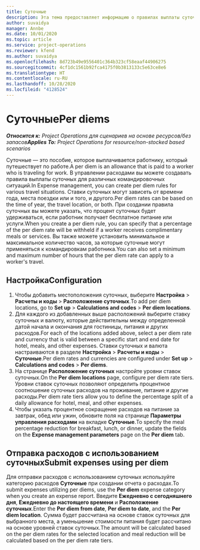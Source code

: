 ```yaml
---
title: Суточные
description: Эта тема предоставляет информацию о правилах выплаты суточных, которые используются в управлении расходами.
author: suvaidya
manager: Annbe
ms.date: 10/01/2020
ms.topic: article
ms.service: project-operations
ms.reviewer: kfend
ms.author: suvaidya
ms.openlocfilehash: 8d723b49e9556401c364b323cf58eaaf44906275
ms.sourcegitcommit: 4cf1dc1561b92fca4175f0b3813133c5e63ce8e6
ms.translationtype: HT
ms.contentlocale: ru-RU
ms.lasthandoff: 10/28/2020
ms.locfileid: "4128524"
---
```

# <a name="per-diems"></a><span data-ttu-id="a7c3e-103">Суточные</span><span class="sxs-lookup"><span data-stu-id="a7c3e-103">Per diems</span></span>

<span data-ttu-id="a7c3e-104">_**Относится к:** Project Operations для сценариев на основе ресурсов/без запасов_</span><span class="sxs-lookup"><span data-stu-id="a7c3e-104">_**Applies To:** Project Operations for resource/non-stocked based scenarios_</span></span>


<span data-ttu-id="a7c3e-105">Суточные — это пособие, которое выплачивается работнику, который путешествует по работе.</span><span class="sxs-lookup"><span data-stu-id="a7c3e-105">A per diem is an allowance that is paid to a worker who is traveling for work.</span></span> <span data-ttu-id="a7c3e-106">В управлении расходами вы можете создавать правила выплаты суточных для различных командировочных ситуаций.</span><span class="sxs-lookup"><span data-stu-id="a7c3e-106">In Expense management, you can create per diem rules for  various travel situations.</span></span> <span data-ttu-id="a7c3e-107">Ставки суточных могут зависеть от времени года, места поездки или и того, и другого.</span><span class="sxs-lookup"><span data-stu-id="a7c3e-107">Per diem rates can be based on the time of year, the travel location, or both.</span></span> <span data-ttu-id="a7c3e-108">При создании правила суточных вы можете указать, что процент суточных будет удерживаться, если работник получает бесплатное питание или услуги.</span><span class="sxs-lookup"><span data-stu-id="a7c3e-108">When you create a per diem  rule, you can specify that a percentage of the per diem rate will be withheld if a worker receives complimentary meals or services.</span></span> <span data-ttu-id="a7c3e-109">Вы также можете установить минимальное и максимальное количество часов, за которые суточные могут применяться к командировкам работника.</span><span class="sxs-lookup"><span data-stu-id="a7c3e-109">You can also set a minimum and maximum number of hours that the per diem rate can apply to a worker's travel.</span></span>

## <a name="configuration"></a><span data-ttu-id="a7c3e-110">Настройка</span><span class="sxs-lookup"><span data-stu-id="a7c3e-110">Configuration</span></span> 

1. <span data-ttu-id="a7c3e-111">Чтобы добавить местоположения суточных, выберите **Настройка** > **Расчеты и коды** > **Расположение суточных**.</span><span class="sxs-lookup"><span data-stu-id="a7c3e-111">To add per diem locations, go to **Set up** > **Calculations and codes** > **Per diem locations**.</span></span>
2. <span data-ttu-id="a7c3e-112">Для каждого из добавленных выше расположений выберите ставку суточных и валюту, которые действительны между определенной датой начала и окончания для гостиницы, питания и других расходов.</span><span class="sxs-lookup"><span data-stu-id="a7c3e-112">For each of the locations added above, select a per diem rate and currency that is valid between a specific start and end date for hotel, meals, and other expenses.</span></span> <span data-ttu-id="a7c3e-113">Ставки суточных и валюта настраиваются в разделе **Настройка** > **Расчеты и коды** > **Суточные**.</span><span class="sxs-lookup"><span data-stu-id="a7c3e-113">Per diem rates and currencies are configured under **Set up** > **Calculations and codes** > **Per diems**.</span></span>
3. <span data-ttu-id="a7c3e-114">На странице **Расположение суточных** настройте уровни ставок суточных.</span><span class="sxs-lookup"><span data-stu-id="a7c3e-114">On the **Per diem locations** page, configure per diem rate tiers.</span></span> <span data-ttu-id="a7c3e-115">Уровни ставок суточных позволяют определить процентное соотношение суточных расходов на проживание, питание и другие расходы.</span><span class="sxs-lookup"><span data-stu-id="a7c3e-115">Per diem rate tiers allow you to define the percentage split of a daily allowance for hotel, meal, and other expenses.</span></span> 
4. <span data-ttu-id="a7c3e-116">Чтобы указать процентное сокращение расходов на питание за завтрак, обед или ужин, обновите поля на странице **Параметры управления расходами** на вкладке **Суточные**.</span><span class="sxs-lookup"><span data-stu-id="a7c3e-116">To specify the meal percentage reduction for breakfast, lunch, or dinner, update the fields on the **Expense management parameters** page on the **Per diem** tab.</span></span> 
    
## <a name="submit-expenses-using-per-diem"></a><span data-ttu-id="a7c3e-117">Отправка расходов с использованием суточных</span><span class="sxs-lookup"><span data-stu-id="a7c3e-117">Submit expenses using per diem</span></span>
<span data-ttu-id="a7c3e-118">Для отправки расходов с использованием суточных используйте категорию расходов **Суточные** при создании отчета о расходах.</span><span class="sxs-lookup"><span data-stu-id="a7c3e-118">To submit expenses utilizing per diems, use the **Per diem** expense category when you create an expense report.</span></span> <span data-ttu-id="a7c3e-119">Введите **Ежедневно с сегодняшнего дня**, **Ежедневно до настоящего времени** и **Расположение суточных**.</span><span class="sxs-lookup"><span data-stu-id="a7c3e-119">Enter the **Per diem from date**, **Per diem to date**,  and the **Per diem location**.</span></span> <span data-ttu-id="a7c3e-120">Сумма будет рассчитана на основе ставок суточных для выбранного места, а уменьшение стоимости питания будет рассчитано на основе уровней ставок суточных.</span><span class="sxs-lookup"><span data-stu-id="a7c3e-120">The amount will be calculated based on the per diem rates for the selected location and meal reduction will be calculated based on the per diem rate tiers.</span></span>
